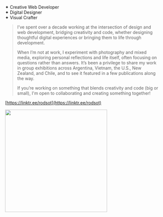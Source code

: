 ✦ Creative Web Developer \
✦ Digital Designer \
✦ Visual Crafter

> I’ve spent over a decade working at the intersection of design and web development, bridging creativity and code, whether designing thoughtful digital experiences or bringing them to life through development.
>
> When I’m not at work, I experiment with photography and mixed media, exploring personal reflections and life itself, often focusing on questions rather than answers. It’s been a privilege to share my work in group exhibitions across Argentina, Vietnam, the U.S., New Zealand, and Chile, and to see it featured in a few publications along the way.
>
> If you’re working on something that blends creativity and code (big or small), I'm open to collaborating and creating something together!

[https://linktr.ee/rodsot](https://linktr.ee/rodsot)

<img src="https://github.com/user-attachments/assets/c38a78d4-1ff7-4b33-9411-63d2e5b6771a" width="333" />

